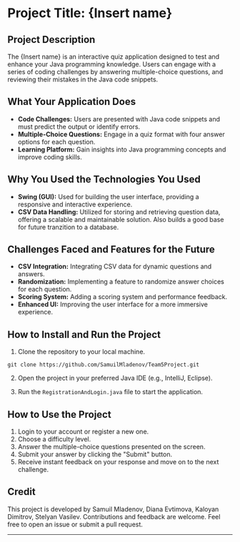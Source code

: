 # Project Title: {Insert name}

## Project Description

The {Insert name} is an interactive quiz application designed to test and enhance your Java programming knowledge. Users can engage with a series of coding challenges by answering multiple-choice questions, and reviewing their mistakes in the Java code snippets.

## What Your Application Does

- **Code Challenges:** Users are presented with Java code snippets and must predict the output or identify errors.
- **Multiple-Choice Questions:** Engage in a quiz format with four answer options for each question.
- **Learning Platform:** Gain insights into Java programming concepts and improve coding skills.

## Why You Used the Technologies You Used

- **Swing (GUI):** Used for building the user interface, providing a responsive and interactive experience.
- **CSV Data Handling:** Utilized for storing and retrieving question data, offering a scalable and maintainable solution. Also builds a good base for future tranzition to a database.

## Challenges Faced and Features for the Future

- **CSV Integration:** Integrating CSV data for dynamic questions and answers.
- **Randomization:** Implementing a feature to randomize answer choices for each question.
- **Scoring System:** Adding a scoring system and performance feedback.
- **Enhanced UI:** Improving the user interface for a more immersive experience.

## How to Install and Run the Project

1. Clone the repository to your local machine.
```
git clone https://github.com/SamuilMladenov/Team5Project.git
```

2. Open the project in your preferred Java IDE (e.g., IntelliJ, Eclipse).

3. Run the `RegistrationAndLogin.java` file to start the application.

## How to Use the Project

1. Login to your account or register a new one.
2. Choose a difficulty level.
3. Answer the multiple-choice questions presented on the screen.
4. Submit your answer by clicking the "Submit" button.
5. Receive instant feedback on your response and move on to the next challenge.

## Credit

This project is developed by Samuil Mladenov, Diana Evtimova, Kaloyan Dimitrov, Stelyan Vasilev. Contributions and feedback are welcome. Feel free to open an issue or submit a pull request.

---


